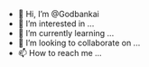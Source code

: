 - 👋 Hi, I’m @Godbankai
- 👀 I’m interested in ...
- 🌱 I’m currently learning ...
- 💞️ I’m looking to collaborate on ...
- 📫 How to reach me ...

<!---
Godbankai/Godbankai is a ✨ special ✨ repository because its `README.md` (this file) appears on your GitHub profile.
You can click the Preview link to take a look at your changes.
--->
